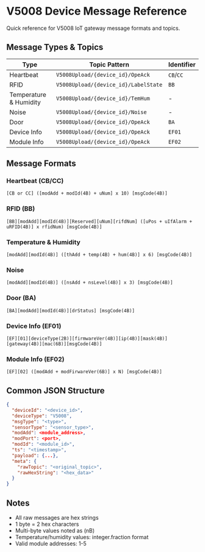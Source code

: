 # V5008 Device Message Reference

Quick reference for V5008 IoT gateway message formats and topics.

## Message Types & Topics

| Type | Topic Pattern | Identifier |
|------|---------------|------------|
| Heartbeat | `V5008Upload/{device_id}/OpeAck` | `CB`/`CC` |
| RFID | `V5008Upload/{device_id}/LabelState` | `BB` |
| Temperature & Humidity | `V5008Upload/{device_id}/TemHum` | - |
| Noise | `V5008Upload/{device_id}/Noise` | - |
| Door | `V5008Upload/{device_id}/OpeAck` | `BA` |
| Device Info | `V5008Upload/{device_id}/OpeAck` | `EF01` |
| Module Info | `V5008Upload/{device_id}/OpeAck` | `EF02` |

## Message Formats

### Heartbeat (CB/CC)
```
[CB or CC] ([modAdd + modId(4B) + uNum] x 10) [msgCode(4B)]
```

### RFID (BB)
```
[BB][modAdd][modId(4B)][Reserved][uNum][rifdNum] ([uPos + uIfAlarm + uRFID(4B)] x rfidNum) [msgCode(4B)]
```

### Temperature & Humidity
```
[modAdd][modId(4B)] ([thAdd + temp(4B) + hum(4B)] x 6) [msgCode(4B)]
```

### Noise
```
[modAdd][modId(4B)] ([nsAdd + nsLevel(4B)] x 3) [msgCode(4B)]
```

### Door (BA)
```
[BA][modAdd][modId(4B)][drStatus] [msgCode(4B)]
```

### Device Info (EF01)
```
[EF][01][deviceType(2B)][firmwareVer(4B)][ip(4B)][mask(4B)][gateway(4B)][mac(6B)][msgCode(4B)]
```

### Module Info (EF02)
```
[EF][02] ([modAdd + modFirwareVer(6B)] x N) [msgCode(4B)]
```

## Common JSON Structure
```json
{
  "deviceId": "<device_id>",
  "deviceType": "V5008",
  "msgType": "<type>",
  "sensorType": "<sensor_type>",
  "modAdd": <module_address>,
  "modPort": <port>,
  "modId": "<module_id>",
  "ts": "<timestamp>",
  "payload": {...},
  "meta": {
    "rawTopic": "<original_topic>",
    "rawHexString": "<hex_data>"
  }
}
```

## Notes
- All raw messages are hex strings
- 1 byte = 2 hex characters
- Multi-byte values noted as (nB)
- Temperature/humidity values: integer.fraction format
- Valid module addresses: 1-5